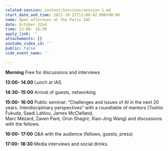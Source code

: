 ```yaml
---
related-session: content/Sessions/session-1.md
start_date_and_time: 2021-10-22T11:00:42.000+00:00
name: Open afternoon at the Paris IAS
date: October 22nd
time: 13:00- 18:30
apply_link: ''
attachements: []
youtube_video_id: ''
public: false
side_event_name: ''

---
```

**Morning**  Free for discussions and interviews

**13:00- 14.00** Lunch at IAS.

**14:30- 15:00** Arrival of guests, networking

**15:00- 16:00** Public seminar: “Challenges and issues of AI in the next 20 years. Interdisciplinary perspectives” with a roundtable of mentors (Toshio Fukuda, Saadi Lahlou, James McClelland,   
Marc Mézard, Zaven Paré, Oron Shagrir, Xiao-Jing Wang) and discussions with the fellows.

**16:00- 17:00** Q&A with the audience (fellows, guests, press)

**17:00- 18:30** Media interviews and social drinks.